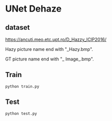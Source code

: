 # UNet Dehaze

## dataset
https://ancuti.meo.etc.upt.ro/D_Hazzy_ICIP2016/

Hazy picture name end with "_Hazy.bmp".

GT picture name end with "_ Image_.bmp".

## Train
```
python train.py
```
## Test
```
python test.py
```